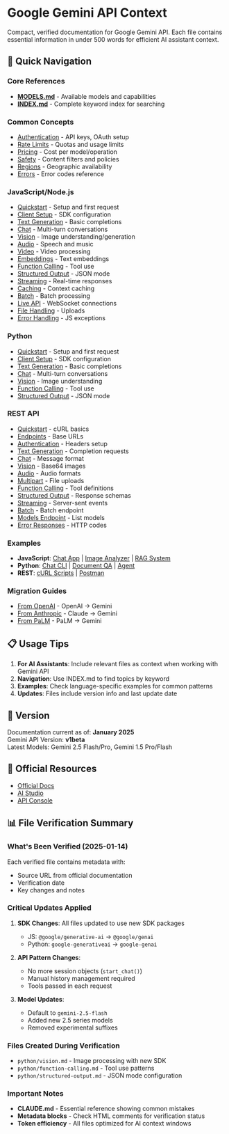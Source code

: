 # Google Gemini API Context

Compact, verified documentation for Google Gemini API. Each file contains essential information in under 500 words for efficient AI assistant context.

## 🚀 Quick Navigation

### Core References
- [**MODELS.md**](MODELS.md) - Available models and capabilities
- [**INDEX.md**](INDEX.md) - Complete keyword index for searching

### Common Concepts
- [Authentication](common/authentication.md) - API keys, OAuth setup
- [Rate Limits](common/rate-limits.md) - Quotas and usage limits
- [Pricing](common/pricing.md) - Cost per model/operation
- [Safety](common/safety.md) - Content filters and policies
- [Regions](common/regions.md) - Geographic availability
- [Errors](common/errors.md) - Error codes reference

### JavaScript/Node.js
- [Quickstart](javascript/quickstart.md) - Setup and first request
- [Client Setup](javascript/client-setup.md) - SDK configuration
- [Text Generation](javascript/text-generation.md) - Basic completions
- [Chat](javascript/chat.md) - Multi-turn conversations
- [Vision](javascript/vision.md) - Image understanding/generation
- [Audio](javascript/audio.md) - Speech and music
- [Video](javascript/video.md) - Video processing
- [Embeddings](javascript/embeddings.md) - Text embeddings
- [Function Calling](javascript/function-calling.md) - Tool use
- [Structured Output](javascript/structured-output.md) - JSON mode
- [Streaming](javascript/streaming.md) - Real-time responses
- [Caching](javascript/caching.md) - Context caching
- [Batch](javascript/batch.md) - Batch processing
- [Live API](javascript/live-api.md) - WebSocket connections
- [File Handling](javascript/file-handling.md) - Uploads
- [Error Handling](javascript/error-handling.md) - JS exceptions

### Python
- [Quickstart](python/quickstart.md) - Setup and first request
- [Client Setup](python/client-setup.md) - SDK configuration
- [Text Generation](python/text-generation.md) - Basic completions
- [Chat](python/chat.md) - Multi-turn conversations
- [Vision](python/vision.md) - Image understanding
- [Function Calling](python/function-calling.md) - Tool use
- [Structured Output](python/structured-output.md) - JSON mode

### REST API
- [Quickstart](rest-api/quickstart.md) - cURL basics
- [Endpoints](rest-api/endpoints.md) - Base URLs
- [Authentication](rest-api/authentication.md) - Headers setup
- [Text Generation](rest-api/text-generation.md) - Completion requests
- [Chat](rest-api/chat.md) - Message format
- [Vision](rest-api/vision.md) - Base64 images
- [Audio](rest-api/audio.md) - Audio formats
- [Multipart](rest-api/multipart.md) - File uploads
- [Function Calling](rest-api/function-calling.md) - Tool definitions
- [Structured Output](rest-api/structured-output.md) - Response schemas
- [Streaming](rest-api/streaming.md) - Server-sent events
- [Batch](rest-api/batch.md) - Batch endpoint
- [Models Endpoint](rest-api/models-endpoint.md) - List models
- [Error Responses](rest-api/error-responses.md) - HTTP codes

### Examples
- **JavaScript**: [Chat App](examples/javascript/chat-app.md) | [Image Analyzer](examples/javascript/image-analyzer.md) | [RAG System](examples/javascript/rag-system.md)
- **Python**: [Chat CLI](examples/python/chat-cli.md) | [Document QA](examples/python/document-qa.md) | [Agent](examples/python/agent.md)
- **REST**: [cURL Scripts](examples/rest/curl-scripts.md) | [Postman](examples/rest/postman-collection.md)

### Migration Guides
- [From OpenAI](migration/from-openai.md) - OpenAI → Gemini
- [From Anthropic](migration/from-anthropic.md) - Claude → Gemini
- [From PaLM](migration/from-palm.md) - PaLM → Gemini

## 📋 Usage Tips

1. **For AI Assistants**: Include relevant files as context when working with Gemini API
2. **Navigation**: Use INDEX.md to find topics by keyword
3. **Examples**: Check language-specific examples for common patterns
4. **Updates**: Files include version info and last update date

## 🔄 Version

Documentation current as of: **January 2025**  
Gemini API Version: **v1beta**  
Latest Models: Gemini 2.5 Flash/Pro, Gemini 1.5 Pro/Flash

## 🔗 Official Resources

- [Official Docs](https://ai.google.dev/gemini-api/docs)
- [AI Studio](https://aistudio.google.com)
- [API Console](https://console.cloud.google.com)

## 📊 File Verification Summary

### What's Been Verified (2025-01-14)
Each verified file contains metadata with:
- Source URL from official documentation
- Verification date
- Key changes and notes

### Critical Updates Applied
1. **SDK Changes**: All files updated to use new SDK packages
   - JS: `@google/generative-ai` → `@google/genai`
   - Python: `google-generativeai` → `google-genai`

2. **API Pattern Changes**:
   - No more session objects (`start_chat()`)
   - Manual history management required
   - Tools passed in each request

3. **Model Updates**:
   - Default to `gemini-2.5-flash`
   - Added new 2.5 series models
   - Removed experimental suffixes

### Files Created During Verification
- `python/vision.md` - Image processing with new SDK
- `python/function-calling.md` - Tool use patterns
- `python/structured-output.md` - JSON mode configuration

### Important Notes
- **CLAUDE.md** - Essential reference showing common mistakes
- **Metadata blocks** - Check HTML comments for verification status
- **Token efficiency** - All files optimized for AI context windows